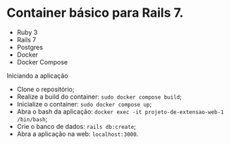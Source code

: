 # Container básico para Rails 7.

* Ruby 3
* Rails 7
* Postgres
* Docker
* Docker Compose

Iniciando a aplicação

* Clone o repositório;
* Realize a build do container: `sudo docker compose build`;
* Inicialize o container: `sudo docker compose up`;
* Abra o bash da aplicação: `docker exec -it projeto-de-extensao-web-1 /bin/bash`;
* Crie o banco de dados: `rails db:create`;
* Abra a aplicação na web: `localhost:3000`.
